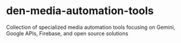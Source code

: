 # den-media-automation-tools
Collection of specialized media automation tools focusing on Gemini, Google APIs, Firebase, and open source solutions
